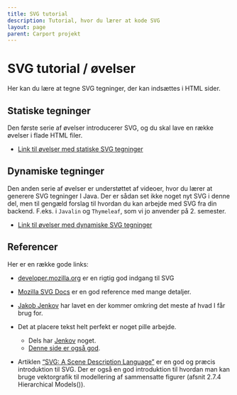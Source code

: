 ```yaml
---
title: SVG tutorial
description: Tutorial, hvor du lærer at kode SVG
layout: page
parent: Carport projekt
---
```


# SVG tutorial / øvelser

Her kan du lære at tegne SVG tegninger, der kan indsættes i HTML sider.

## Statiske tegninger

Den første serie af øvelser introducerer SVG, og du skal lave en række øvelser i flade HTML filer.

- [Link til øvelser med statiske SVG tegninger](./static_01.md)

## Dynamiske tegninger

Den anden serie af øvelser er understøttet af videoer, hvor du lærer at generere SVG tegninger I Java. Der er sådan set ikke noget nyt SVG i denne del, men til gengæld forslag til hvordan du kan arbejde med SVG fra din backend. F.eks. i `Javalin` og `Thymeleaf`, som vi jo anvender på 2. semester.

- [Link til øvelser med dynamiske SVG tegninger](./dynamic_01.md)

## Referencer

Her er en række gode links:

- [developer.mozilla.org](https://developer.mozilla.org/en-US/docs/Web/SVG/Tutorial/Introduction) er en rigtig god indgang til SVG

- [Mozilla SVG Docs](https://developer.mozilla.org/en-US/docs/Web/SVG) er en god reference med mange detaljer.

- [Jakob Jenkov](http://tutorials.jenkov.com/svg/index.html) har lavet en der kommer omkring det meste af hvad I får brug for.

- Det at placere tekst helt perfekt er noget pille arbejde.
  - Dels har [Jenkov](http://tutorials.jenkov.com/svg/text-element.html) noget.
  - [Denne side er også god](http://apike.ca/prog_svg_text_style.html).

- Artiklen [“SVG: A Scene Description Language”](http://math.hws.edu/graphicsbook/c2/s7.html) er en god og præcis introduktion til SVG. Der er også en god introduktion til hvordan man kan bruge vektorgrafik til modellering af sammensatte figurer (afsnit 2.7.4 Hierarchical Models()).
